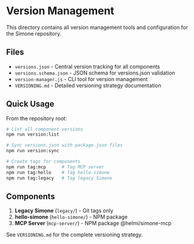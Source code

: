 # Version Management

This directory contains all version management tools and configuration for the Simone repository.

## Files

- `versions.json` - Central version tracking for all components
- `versions.schema.json` - JSON schema for versions.json validation
- `version-manager.js` - CLI tool for version management
- `VERSIONING.md` - Detailed versioning strategy documentation

## Quick Usage

From the repository root:

```bash
# List all component versions
npm run version:list

# Sync versions.json with package.json files
npm run version:sync

# Create tags for components
npm run tag:mcp      # Tag MCP server
npm run tag:hello    # Tag hello-simone
npm run tag:legacy   # Tag legacy Simone
```

## Components

1. **Legacy Simone** (`legacy/`) - Git tags only
2. **hello-simone** (`hello-simone/`) - NPM package
3. **MCP Server** (`mcp-server/`) - NPM package @helmi/simone-mcp

See `VERSIONING.md` for the complete versioning strategy.